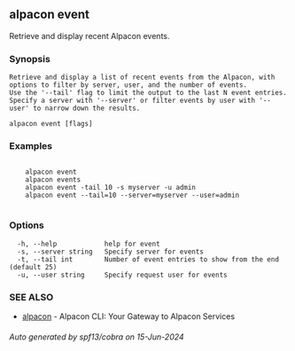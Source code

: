 ## alpacon event

Retrieve and display recent Alpacon events.

### Synopsis


	Retrieve and display a list of recent events from the Alpacon, with options to filter by server, user, and the number of events. 
	Use the '--tail' flag to limit the output to the last N event entries. 
	Specify a server with '--server' or filter events by user with '--user' to narrow down the results.
	

```
alpacon event [flags]
```

### Examples

```

	alpacon event
	alpacon events
	alpacon event -tail 10 -s myserver -u admin
	alpacon event --tail=10 --server=myserver --user=admin
	
```

### Options

```
  -h, --help            help for event
  -s, --server string   Specify server for events
  -t, --tail int        Number of event entries to show from the end (default 25)
  -u, --user string     Specify request user for events
```

### SEE ALSO

* [alpacon](alpacon.md)	 - Alpacon CLI: Your Gateway to Alpacon Services

###### Auto generated by spf13/cobra on 15-Jun-2024
